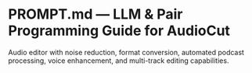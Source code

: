 # PROMPT.md — LLM & Pair Programming Guide for AudioCut

Audio editor with noise reduction, format conversion, automated podcast processing, voice enhancement, and multi-track editing capabilities.
